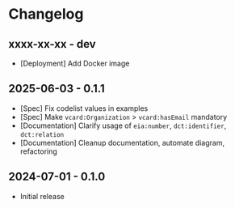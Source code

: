 # Changelog

## xxxx-xx-xx - dev

* [Deployment] Add Docker image 

## 2025-06-03 - 0.1.1

* [Spec] Fix codelist values in examples
* [Spec] Make `vcard:Organization` > `vcard:hasEmail` mandatory
* [Documentation] Clarify usage of `eia:number`, `dct:identifier`, `dct:relation`
* [Documentation] Cleanup documentation, automate diagram, refactoring

## 2024-07-01 - 0.1.0

* Initial release
